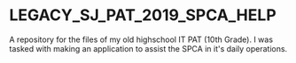 # LEGACY_SJ_PAT_2019_SPCA_HELP
 A repository for the files of my old highschool IT PAT (10th Grade). I was tasked with making an application to assist the SPCA in it's daily operations. 
